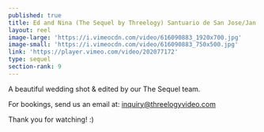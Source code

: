 ```yaml
---
published: true
title: Ed and Nina (The Sequel by Threelogy) Santuario de San Jose/Jan.2017
layout: reel
image-large: 'https://i.vimeocdn.com/video/616090883_1920x700.jpg'
image-small: 'https://i.vimeocdn.com/video/616090883_750x500.jpg'
link: 'https://player.vimeo.com/video/202077172'
type: sequel
section-rank: 9
---
```

A beautiful wedding shot & edited by our The Sequel team.

For bookings, send us an email at: inquiry@threelogyvideo.com

Thank you for watching! :)
